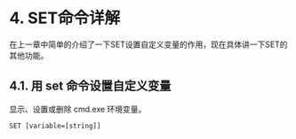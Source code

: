 # 4. SET命令详解

在上一章中简单的介绍了一下SET设置自定义变量的作用，现在具体讲一下SET的其他功能。

## 4.1. 用 set 命令设置自定义变量

显示、设置或删除 cmd.exe 环境变量。

```
SET [variable=[string]]
```

















